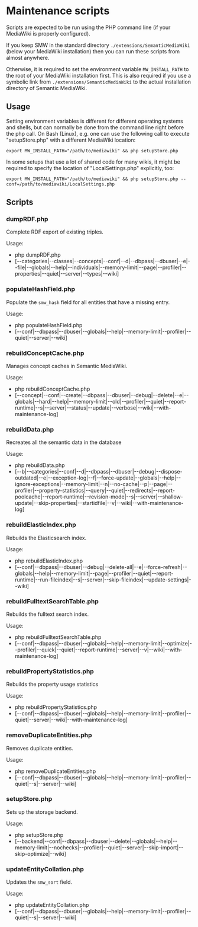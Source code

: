 # Maintenance scripts

Scripts are expected to be run using the PHP command line (if your MediaWiki is properly configured).

If you keep SMW in the standard directory `./extensions/SemanticMediaWiki` (below your MediaWiki installation) then you can run these scripts from almost anywhere.

Otherwise, it is required to set the environment variable `MW_INSTALL_PATH` to the root of your MediaWiki installation first. This is also required if you use a symbolic link from `./extensions/SemanticMediaWiki` to the actual installation directory of Semantic MediaWiki.

## Usage

Setting environment variables is different for different operating systems and shells, but can normally be done from the command line right before the php call. On Bash (Linux), e.g. one can use the following call to execute "setupStore.php" with a different MediaWiki location:

```
export MW_INSTALL_PATH="/path/to/mediawiki" && php setupStore.php
```
In some setups that use a lot of shared code for many wikis, it might be
required to specify the location of "LocalSettings.php" explicitly, too:

```
export MW_INSTALL_PATH="/path/to/mediawiki" && php setupStore.php --conf=/path/to/mediawiki/LocalSettings.php
```

## Scripts

### dumpRDF.php

Complete RDF export of existing triples.

Usage:
- php dumpRDF.php
- [--categories|--classes|--concepts|--conf|--d|--dbpass|--dbuser|--e|--file|--globals|--help|--individuals|--memory-limit|--page|--profiler|--properties|--quiet|--server|--types|--wiki]

### populateHashField.php

Populate the `smw_hash` field for all entities that have a missing entry.

Usage:
- php populateHashField.php
- [--conf|--dbpass|--dbuser|--globals|--help|--memory-limit|--profiler|--quiet|--server|--wiki]

### rebuildConceptCache.php

Manages concept caches in Semantic MediaWiki.

Usage:
- php rebuildConceptCache.php
- [--concept|--conf|--create|--dbpass|--dbuser|--debug|--delete|--e|--globals|--hard|--help|--memory-limit|--old|--profiler|--quiet|--report-runtime|--s|--server|--status|--update|--verbose|--wiki|--with-maintenance-log]

### rebuildData.php

Recreates all the semantic data in the database

Usage:
- php rebuildData.php
- [--b|--categories|--conf|--d|--dbpass|--dbuser|--debug|--dispose-outdated|--e|--exception-log|--f|--force-update|--globals|--help|--ignore-exceptions|--memory-limit|--n|--no-cache|--p|--page|--profiler|--property-statistics|--query|--quiet|--redirects|--report-poolcache|--report-runtime|--revision-mode|--s|--server|--shallow-update|--skip-properties|--startidfile|--v|--wiki|--with-maintenance-log]

### rebuildElasticIndex.php

Rebuilds the Elasticsearch index.

Usage:
- php rebuildElasticIndex.php
- [--conf|--dbpass|--dbuser|--debug|--delete-all|--e|--force-refresh|--globals|--help|--memory-limit|--page|--profiler|--quiet|--report-runtime|--run-fileindex|--s|--server|--skip-fileindex|--update-settings|--wiki]

### rebuildFulltextSearchTable.php

Rebuilds the fulltext search index.

Usage:
- php rebuildFulltextSearchTable.php
- [--conf|--dbpass|--dbuser|--globals|--help|--memory-limit|--optimize|--profiler|--quick|--quiet|--report-runtime|--server|--v|--wiki|--with-maintenance-log]

### rebuildPropertyStatistics.php

Rebuilds the property usage statistics

Usage:
- php rebuildPropertyStatistics.php
- [--conf|--dbpass|--dbuser|--globals|--help|--memory-limit|--profiler|--quiet|--server|--wiki|--with-maintenance-log]

### removeDuplicateEntities.php

Removes duplicate entities.

Usage:
- php removeDuplicateEntities.php
- [--conf|--dbpass|--dbuser|--globals|--help|--memory-limit|--profiler|--quiet|--s|--server|--wiki]

### setupStore.php

Sets up the storage backend.

Usage:
- php setupStore.php
- [--backend|--conf|--dbpass|--dbuser|--delete|--globals|--help|--memory-limit|--nochecks|--profiler|--quiet|--server|--skip-import|--skip-optimize|--wiki]

### updateEntityCollation.php

Updates the `smw_sort` field.

Usage:
- php updateEntityCollation.php
- [--conf|--dbpass|--dbuser|--globals|--help|--memory-limit|--profiler|--quiet|--s|--server|--wiki]
